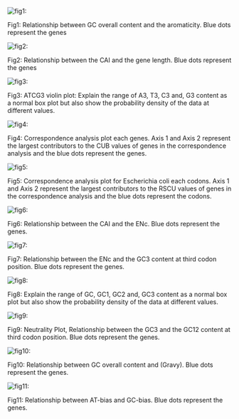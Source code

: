 ![fig1: ](https://github.com/AliYoussef96/BCAW-Tool/blob/master/Plots/Ecoli.fasta_AROMA%20Vs.%20GC.png)

Fig1: Relationship between GC overall content and the aromaticity. Blue dots represent the genes

![fig2: ](https://github.com/AliYoussef96/BCAW-Tool/blob/master/Plots/Ecoli.fasta_CAI%20Vs.%20Gene%20Length.png)

Fig2: Relationship between the CAI and the gene length. Blue dots represent the genes

![fig3: ](https://github.com/AliYoussef96/BCAW-Tool/blob/master/Plots/Ecoli.fasta_ACTG3%20violin%20plot.png)

Fig3: ATCG3 violin plot: Explain the range of A3, T3, C3 and, G3 content as a normal box plot but also show the probability density of the data at different values.

![fig4: ](https://github.com/AliYoussef96/BCAW-Tool/blob/master/Plots/Ecoli.fasta_CA_RSCU.csv_CA_gens_plot.png)

Fig4: Correspondence analysis plot each genes. Axis 1 and Axis 2 represent the largest contributors to the CUB values of genes in the correspondence analysis and the blue dots represent the genes.

![fig5: ](https://github.com/AliYoussef96/BCAW-Tool/blob/master/Plots/Ecoli.fasta_CA_RSCU_CA_codos_plot.png)

Fig5: Correspondence analysis plot for Escherichia coli each codons. Axis 1 and Axis 2 represent the largest contributors to the RSCU values of genes in the correspondence analysis and the blue dots represent the codons.

![fig6: ](https://github.com/AliYoussef96/BCAW-Tool/blob/master/Plots/Ecoli.fasta_ENc%20Vs.%20CAI.png)

Fig6: Relationship between the CAI and the ENc. Blue dots represent the genes.

![fig7: ](https://github.com/AliYoussef96/BCAW-Tool/blob/master/Plots/Ecoli.fasta_ENc%20Vs.%20GC3.png)

Fig7: Relationship between the ENc and the GC3 content at third codon position. Blue dots represent the genes.

![fig8: ](https://github.com/AliYoussef96/BCAW-Tool/blob/master/Plots/Ecoli.fasta_GC%20violin%20plot.png)

Fig8: Explain the range of GC, GC1, GC2 and, GC3 content as a normal box plot but also show the probability density of the data at different values.

![fig9: ](https://github.com/AliYoussef96/BCAW-Tool/blob/master/Plots/Ecoli.fasta_GC3%20Vs.%20GC12.png)

Fig9: Neutrality Plot, Relationship between the GC3 and the GC12 content at third codon position. Blue dots represent the genes.

![fig10: ](https://github.com/AliYoussef96/BCAW-Tool/blob/master/Plots/Ecoli.fasta_GRAVY%20Vs.%20GC.png)

Fig10: Relationship between GC overall content and (Gravy). Blue dots represent the genes.

![fig11: ](https://github.com/AliYoussef96/BCAW-Tool/blob/master/Plots/Ecoli.fasta_PR2-plot.png)

Fig11: Relationship between AT-bias and GC-bias. Blue dots represent the genes.
